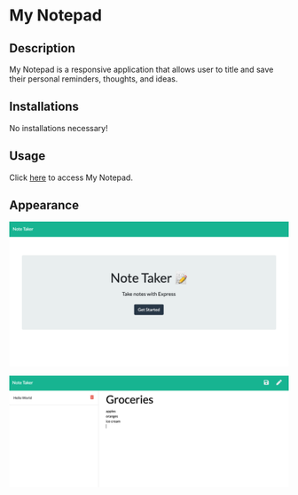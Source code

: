 # My Notepad

## Description
My Notepad is a responsive application that allows user to title and save their personal reminders, thoughts, and ideas.

## Installations
No installations necessary!  

## Usage
Click [here](https://my-notepad-kvn.herokuapp.com/) to access My Notepad.

## Appearance
![image](Home_Page.png)

![image](Example_list.png)

